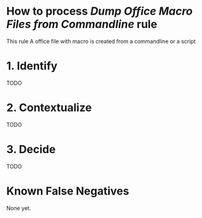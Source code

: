 # How to process *Dump Office Macro Files from Commandline* rule
This rule A office file with macro is created from a commandline or a script

# 1. Identify
TODO

# 2. Contextualize
TODO

# 3. Decide
TODO

# Known False Negatives
None yet.
